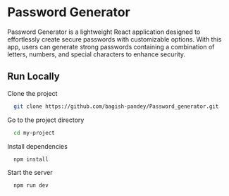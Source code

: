 
# Password Generator

Password Generator is a lightweight React application designed to effortlessly create secure passwords with customizable options. With this app, users can generate strong passwords containing a combination of letters, numbers, and special characters to enhance security.


## Run Locally

Clone the project

```bash
  git clone https://github.com/bagish-pandey/Password_generator.git
```

Go to the project directory

```bash
  cd my-project
```

Install dependencies

```bash
  npm install
```

Start the server

```bash
  npm run dev
```
